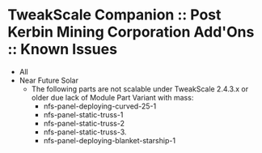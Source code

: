 # TweakScale Companion :: Post Kerbin Mining Corporation Add'Ons :: Known Issues

* All
* Near Future Solar
	+ The following parts are not scalable under TweakScale 2.4.3.x or older due lack of Module Part Variant with mass:
		- nfs-panel-deploying-curved-25-1
		- nfs-panel-static-truss-1
		- nfs-panel-static-truss-2
		- nfs-panel-static-truss-3.
		- nfs-panel-deploying-blanket-starship-1
